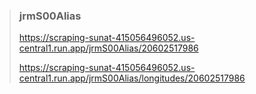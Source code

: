 >### **jrmS00Alias**
> 
>https://scraping-sunat-415056496052.us-central1.run.app/jrmS00Alias/20602517986 
> 
>https://scraping-sunat-415056496052.us-central1.run.app/jrmS00Alias/longitudes/20602517986